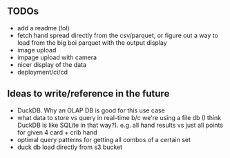 ## TODOs

- add a readme (lol)
- fetch hand spread directly from the csv/parquet, or figure out a way to load from the big boi parquet with the output display
- image upload
- impage upload with camera
- nicer display of the data
- deployment/ci/cd

## Ideas to write/reference in the future

- DuckDB. Why an OLAP DB is good for this use case
- what data to store vs query in real-time b/c we're using a file db (I think DuckDB is like SQLite in that way?). e.g. all hand results vs just all points for given 4 card + crib hand
- optimal query patterns for getting all combos of a certain set
- duck db load directly from s3 bucket
